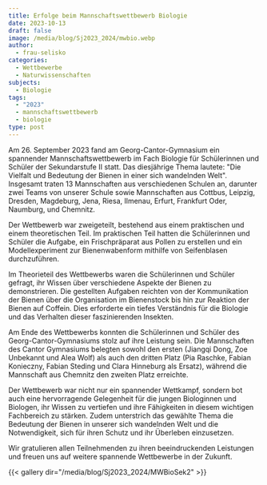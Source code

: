 ```yaml
---
title: Erfolge beim Mannschaftswettbewerb Biologie
date: 2023-10-13
draft: false
image: /media/blog/Sj2023_2024/mwbio.webp
author:
  - frau-selisko
categories:
  - Wettbewerbe
  - Naturwissenschaften
subjects:
  - Biologie
tags:
  - "2023"
  - mannschaftswettbewerb
  - biologie
type: post
---
```

Am 26. September 2023 fand am Georg-Cantor-Gymnasium ein spannender Mannschaftswettbewerb im Fach Biologie für Schülerinnen und Schüler der Sekundarstufe II statt. Das diesjährige Thema lautete: "Die Vielfalt und Bedeutung der Bienen in einer sich wandelnden Welt". Insgesamt traten 13 Mannschaften aus verschiedenen Schulen an, darunter zwei Teams von unserer Schule sowie Mannschaften aus Cottbus, Leipzig, Dresden, Magdeburg, Jena, Riesa, Ilmenau, Erfurt, Frankfurt Oder, Naumburg, und Chemnitz.

Der Wettbewerb war zweigeteilt, bestehend aus einem praktischen und einem theoretischen Teil. Im praktischen Teil hatten die Schülerinnen und Schüler die Aufgabe, ein Frischpräparat aus Pollen zu erstellen und ein Modellexperiment zur Bienenwabenform mithilfe von Seifenblasen durchzuführen.

Im Theorieteil des Wettbewerbs waren die Schülerinnen und Schüler gefragt, ihr Wissen über verschiedene Aspekte der Bienen zu demonstrieren. Die gestellten Aufgaben reichten von der Kommunikation der Bienen über die Organisation im Bienenstock bis hin zur Reaktion der Bienen auf Coffein. Dies erforderte ein tiefes Verständnis für die Biologie und das Verhalten dieser faszinierenden Insekten.

Am Ende des Wettbewerbs konnten die Schülerinnen und Schüler des Georg-Cantor-Gymnasiums stolz auf ihre Leistung sein. Die Mannschaften des Cantor Gymnasiums belegten sowohl den ersten (Jiangqi Dong, Zoe Unbekannt und Alea Wolf) als auch den dritten Platz (Pia Raschke, Fabian Konieczny, Fabian Steding und Clara Hinneburg als Ersatz), während die Mannschaft aus Chemnitz den zweiten Platz erreichte.

Der Wettbewerb war nicht nur ein spannender Wettkampf, sondern bot auch eine hervorragende Gelegenheit für die jungen Biologinnen und Biologen, ihr Wissen zu vertiefen und ihre Fähigkeiten in diesem wichtigen Fachbereich zu stärken. Zudem unterstrich das gewählte Thema die Bedeutung der Bienen in unserer sich wandelnden Welt und die Notwendigkeit, sich für ihren Schutz und ihr Überleben einzusetzen.

Wir gratulieren allen Teilnehmenden zu ihren beeindruckenden Leistungen und freuen uns auf weitere spannende Wettbewerbe in der Zukunft.

{{< gallery dir="/media/blog/Sj2023_2024/MWBioSek2" >}}
